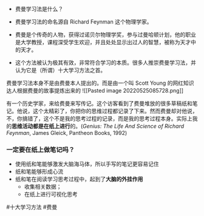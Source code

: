 - 费曼学习法是什么？

-   费曼学习法的命名源自 Richard Feynman 这个物理学家。
-   费曼是个传奇的人物，获得过诺贝尔物理学奖，参与过曼哈顿计划，他的职业是大学教授，课程深受学生欢迎，并且处处显示出过人的智慧，被称为天才中的天才。
-   这个方法被认为极其有效，非常符合学习的本质。很多人推崇费曼学习法，并认为它是（所谓）十大学习方法之首。




费曼学习法本身不是由费曼本人提出的。而是由一个叫 Scott Young 的网红知识达人根据费曼的故事提炼出来的
![[Pasted image 20220525085728.png]]



有一个历史学家，来给费曼来写传记。这个访客看到了费曼堆放的很多草稿纸和笔记。他说，这个太精彩了，你把你的思维过程都记录了下来。然而费曼却对他说，不，你搞错了，这个不是我的思考过程的记录，而是我的思考过程本身。实际上我的**思维活动都是在纸上进行**的。(_Genius: The Life And Science of Richard Feynman_, James Gleick, Pantheon Books, 1992)


### 一定要在纸上做笔记吗？


- 使用纸和笔能够激发大脑海马体，所以手写的笔记更容易记住
- 纸和笔能够形成心流
- 纸和笔在阅读学习思考过程中，起到了**大脑的外挂作用**
	- 收集相关数据；
	-  在纸上进行可视化思考



































#十大学习方法 #费曼